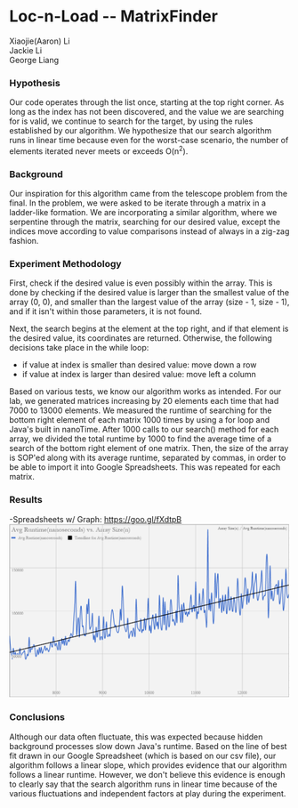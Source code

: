 # Loc-n-Load -- MatrixFinder
Xiaojie(Aaron) Li
<br>
Jackie Li
<br>
George Liang
### Hypothesis
Our code operates through the list once, starting at the top right corner. As long as the index has not been discovered, 
and the value we are searching for is valid, we continue to search for the target, by using the rules established by our algorithm. We hypothesize that our search algorithm runs in linear time because even for the worst-case scenario, the number of elements iterated never meets or exceeds O(n<sup>2</sup>).

### Background
Our inspiration for this algorithm came from the telescope problem from the final. In the problem, we were asked to be iterate
through a matrix in a ladder-like formation. We are incorporating a similar algorithm, where we serpentine through the matrix, 
searching for our desired value, except the indices move according to value comparisons instead of always in a zig-zag fashion. 

### Experiment Methodology
First, check if the desired value is even possibly within the array. This is
done by checking if the desired value is larger than the smallest value of the
array (0, 0), and smaller than the largest value of the array (size - 1, size - 1),
and if it isn't within those parameters, it is not found.

Next, the search begins at the element at the top right, and if that element
is the desired value, its coordinates are returned. Otherwise, the following
decisions take place in the while loop:
* if value at index is smaller than desired value: move down a row
* if value at index is larger than desired value: move left a column

Based on various tests, we know our algorithm works as intended. For our lab, we generated matrices increasing by 20 elements each time 
that had 7000 to 13000 elements. We measured the runtime of searching for the bottom right element of each matrix
1000 times by using a for loop and Java's built in nanoTime. After 1000 calls to our search() method for each array, we divided the total runtime by 1000 to find the average time of a search of the bottom right element of one matrix. Then, the size of the array is SOP'ed along with its average runtime, separated by commas, in order to be able to import it into Google Spreadsheets. This was repeated for each matrix.

### Results
-Spreadsheets w/ Graph:
https://goo.gl/fXdtpB
![](graph/MatrixFinderGraph.PNG)

### Conclusions
Although our data often fluctuate, this was expected because hidden background processes slow down Java's runtime. Based on the line of best fit drawn in our Google Spreadsheet (which is based on our csv file), our algorithm follows a linear slope, which provides evidence that our algorithm follows a linear runtime. However, we don't believe this evidence is enough to clearly say that the search algorithm runs in linear time because of the various fluctuations and independent factors at play during the experiment.   
